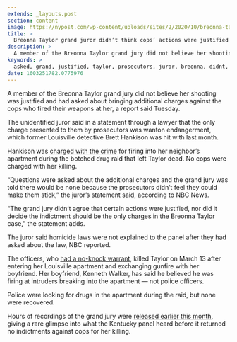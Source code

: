 ```yaml
--- 
extends: _layouts.post 
section: content 
image: https://nypost.com/wp-content/uploads/sites/2/2020/10/breonna-taylor.jpg?quality=90&strip=all&w=1200 
title: > 
  Breonna Taylor grand juror didn’t think cops’ actions were justified 
description: > 
  A member of the Breonna Taylor grand jury did not believe her shooting was justified and had asked about bringing additional charges against the cops who fired their weapons at her, a report said Tuesday.Hankison was charged with the crime for firing into her neighbor’s apartment during the botched drug raid that left Taylor dead.“The grand jury didn’t agree that certain actions were justified, nor did it decide the indictment should be the only charges in the Breonna Taylor case,” the statement adds.The juror said homicide laws were not explained to the panel after they had asked about the law, NBC reported.Hours of recordings of the grand jury were released earlier this month, giving a rare glimpse into what the Kentucky panel heard before it returned no indictments against cops for her killing. 
keywords: > 
  asked, grand, justified, taylor, prosecutors, juror, breonna, didnt, think, jury, apartment, actions, statement, raid, cops, charges 
date: 1603251782.0775976 
--- 
```

<div><p>A member of the Breonna Taylor grand jury did not believe her shooting was justified and had asked about bringing additional charges against the cops who fired their weapons at her, a report said Tuesday.</p>
<p>The unidentified juror said in a statement through a lawyer that the only charge presented to them by prosecutors was wanton endangerment, which former Louisville detective Brett Hankison was hit with last month.</p>
<p>Hankison was <a href="https://nypost.com/2020/09/28/brett-hankison-pleads-not-guilty-to-endangering-neighbors/">charged with the crime</a> for firing into her neighbor&#8217;s apartment during the botched drug raid that left Taylor dead. No cops were charged with her killing.</p>
<p>&#8220;Questions were asked about the additional charges and the grand jury was told there would be none because the prosecutors didn&#8217;t feel they could make them stick,&#8221; the juror&#8217;s statement said, according to NBC News.</p>
<p>&#8220;The grand jury didn&#8217;t agree that certain actions were justified, nor did it decide the indictment should be the only charges in the Breonna Taylor case,&#8221; the statement adds.</p>
<p>The juror said homicide laws were not explained to the panel after they had asked about the law, NBC reported.</p>
<p>The officers, who <a href="https://nypost.com/2020/09/25/newly-released-bodycam-footage-shows-moments-after-breonna-taylor-raid/">had a no-knock warrant</a>, killed Taylor on March 13 after entering her Louisville apartment and exchanging gunfire with her boyfriend. Her boyfriend, Kenneth Walker, has said he believed he was firing at intruders breaking into the apartment &#8212; not police officers.</p>
<p>Police were looking for drugs in the apartment during the raid, but none were recovered.</p>
<p>Hours of recordings of the grand jury were <a href="https://nypost.com/2020/10/02/hours-of-breonna-taylor-grand-jury-audio-recordings-released/">released earlier this month</a>, giving a rare glimpse into what the Kentucky panel heard before it returned no indictments against cops for her killing.</p>
			</div>
